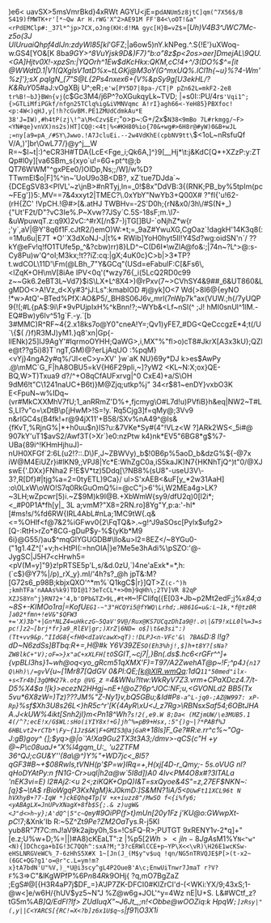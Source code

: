 )e6< uavSX>5msVmrBkd}4xRWt
AGYU<jE=p`dANUm5z8jtC]qm(^7X56$/B
S419)fMWTK+r'[*~Qw Ar
H.rWG'X^2>AE91M FF'B4<\oOT!&a"<rPdEMClp#:_37l*^jp>7CX,oJng(KH:d!MA
gyc[H}B=vZ$`=[*Uh)V4B3^JWC7Mc-z5o(3J UIUrua$iQhp%~Z95zd|3x_N0y,MXAt)+W8yet9X0"rr6J
f$4dlJn:zdyWl85[kI*'GFZ;|a6ow5)nY.kNPeg.^.S{!E'}uXWoq-w.GS4[YO&[K
8ba*9GY>^8VuYjsk9D&)F7}"b:o"8z$p<2os>aer]DmejAL\9QU.<GA]Hjtv0X!-xpzSn:|YQOrh^1Ew$dKcHkx:QKM,cC!4+^/3(DO%$^=[it @WWdtD.1|V1(*QXglsV1atD%x~tLGKj@M3oY(G^mxUQ%.lCl1h{~u}%?4-Wm' %z]'};sX pqIgN_[7"S@L{2Ps4nxex6+{V%&pSy9g[U3ekHL/?K&R*uY*05#aJ:vOgXBj U^;eR`;e'w[PY5D7|8pa-/CT|P pZn62L=mkF2-2e8 tr%B!~bJ}BWn{vj`(c$Gc3M4/j6P^?oXGukqyLk~TVD; |+s0I::PU/4rs`'Vqi1^;{>GTLiMfiPGkf/nfgn25TClq%ig&iVMNVqmc A!rI}agh66<-YeH85}PBXfoc!<p:4W<)qHJ,y[!h?cGvBM.PE1ZMUdCdmkAu*E 38'J=IW),#h4tP(zj\!^a\M<Czv$Er`;"o>p~:G+/2x$`N38<9mBo 7L#rkmgg/~F><YN#qe}vnVX)ns2s)HT]CQ@:<4t|%<#KH80%io{70&+wg#>6H8r@#yW)0&B+wJL
;=ny[a9=pA_/#SY\Jwwo.!A7JcluEi.--2w4VdKhE(cpbNV9tt\`$<1oL~nRsfuQf
V/A,)']br\OwL77/}@y^j__W
R=~$I~t|:)^eCR3H#TDA{LcE<Fge_i;Qk6A,]^}9[__Hj*\t:j&KdC[Q*+XZzP:y:ZTQp#l0y][va6SBm_s{xyo`u!=6G+pt^t@;b QT76WWM"^gxPEe0/)OIDp,Ns;;/W]/w%D?TTwmEl$o|F]%^in~'UoU9o3B<DB?,
xZ`tue7DJda`~{DCEgSV83<PlVL'~z\jnB>#nRTyj,ln=_0!$8x"DdVB:3{(RNK;PB_by%5tpIm(pc~FEg']}5:,MV==7&4xxyt2|TMEC?\.0xYbY"NwYb3+Q00X#
?"fI{'u!62-(rH{ZC' !VpCH.!@#>[&.atHJ TWBHv=-2S'D0h;{rN&x0/3h\/#S(N+_){"Ut'F2t/D"?vC3Ie%.P~Xvw?7JSy`C.5S-18sF;m.\l7-&uWpuwqT.z:q9X)2vC:^#rX[/n$7-)jTG[]BU-`oNjhZ*w{r ;'y`,aV|@Y'8q6f1F.cJtR2/)emO)W:*t;=_9aZ#YwuXG,CgOaz`!dagkH'14K3q8(:=1Mu6u|E7T *O'`X3dXoNJ-J|t%*
RWib]YoH0hyt5II!Y4Sd?wg:oidSN'n`/ ??kY@eFv!q!fO1TUfe5p_^&?cbw)rr)8}LD^~C(D6I*\wZlA@fo&:;|74n~?L^>@:s-Cy8Pu)w'Q^oI;M3kx;!t??iZ:cq:|gX;4uK0c}C>b|>3*TP?t.wdCOL\11D'\Fm(@LBh_7"Y&GCq"(USd=eFabulF:C[&Fs6\, <lZqK+OH\mV[8iAe IPV<0q'(*wzy76{_i(5LcQ2RD0c99 z~~Gk6.2eBT3L~Vd7}$iS\LX+L^8X4>)@rPxv(7~>CVhSY4&9##_6&UT860&LgMDO<>A!Vz_d<Xy#3^jJ:Ls":kmablOD
#j@yk]O<7
Wd{>8I6@{eyNO
!*w>AtQ'~BTed%PfX:AO&P5/_BH8S06J6v_mrl(7nWp7k"ax(VUW.;h{/7yUQP9{!(;#L{pA$:9i\F*9vPUjpIxH%^kBnn!?;~WYb&<Lf~nSl(^
;J! hMI0snUl^1lM.-EQ#Bw)y6Iv^51g`F.-y.`[b
3#MMC)R^RF~4{2.x18ks7o@Y0"cneA!Y=;Qv1)yFE7_#DG<QeCccgzE*4;t(/U`\{$(
/}f)R3MJ)yM1.}q8'xn|Gp{-llENk)25]IJ9AgY'#lqrmoOYHH;QaWG>,i,MX"%"fl>o)cT8#JkrX[A3x3kU};QZle@t??g5i)8}T`ngT,GM)@?erLjAqUO :%pqM}<vYj}4ngA2y#q%/'Jl<eC>y=XV'
}w`aK
NU}69y*DJ k>es$AwPy .@\mMC`G_F|hA8OBU5=kV{H6F29pIi,~]?yW2 <KL~N:X;ox}QE-BQ,W>T)Txua9
d?/^+O8qCfAUFxrvg|^0 CxE4)+a/S\OH
9dM6!t"C\1241naUC+B6t)}M@Zjq;utkp%j" 34<r$81~enDY}vxbO3K E<FpuN~w%IDq~(vr#MkCXXMhV7fU;1_anRRmZ'D%+,fjcmyg\O#L7d!u)PVfiB}h&eq|NW2~T#LS,LI?v"o=\xDtB\p[jHwM>!S=!y.`Rq5Cjg3]f=qMy@;3Vv9 n&rlGC4s(B4fk!+r@94jX11'+B58/SXv%nA49^@ls&{fKvT,%RjnG%|*+h0uu$n}IS?u:&7VKe*Sy#(4"!VLz<W ?]ARk2WS<_5i#@ 907kY'uT1$avS2/Awf3T(>Xr`)e0:nzPtw
k4)nk*EV5"6BG8*g$%7-UBa{89i^!KHmHjhuJ)-nUH0XFGf`2:6L(u2!?::.D\)F,J~ZBWVy)_b$!0B6p%5aoD_b&dzG%${-@7x
iW@M4EiUZr}i#lKN9,;VPJ8|Yc*E:WhZgC0a,iS5kaJK)N7{HKNhTjQ^)t"0/@XJswE{'.DXx}FNha2
F!E$V*tz)5Ddq[\?NB8%(sU8"-useU3V\-
3?,R[Df}#|tjg%a=2=0tyETL)9Ca}/ ul>S'xAEB<&uF[y_*2w31AaH]
:o\0LxW\oWO!S7q0RkGuOmQ%i=@cC"j>6'%i,W2MEa4g>LK?~3LH;wZpcwr[5)i.~Z$9M)k9I@B.+XbWmW{sy9/dfU2q)0[l2i*;<_#P0P1A*fh[y|_ 3L a;vmM?"X8=2RN.ro]8Yg"Y,p:a:'-hl*[#ms!s/%fd6RW{IRL4AbL#nLa;1MC9tW{.q&<=%OHlf<f@7&2%iGFwv0{2\FqTQ&>.~g!^J9aSOsc[Pylx$ufg2>[Q-:RtH>rZo*8CG-gDuP$y-%$(yKb*M9 6i}@G55/)au$^mqGlYGUGDB#\llo&u>l2=8EZ</~8YGu0-("1g1.4Z^['+v;h<HtPI(:=hnOIA|}e?Me5e3hAdi%\pSZO:'@-JygSC|J5H7<cHrwh5=
<pV(M=y]"9}z!pRTSE5p'L,s/&d.0zU,`)4ne'aExk*=*,h:(`c$}@Y7%|/p)_rX_y}.mI/'4h?s?_@h
jpT&:M?[G72s6_p98B;kbjxQXO'^*m%`Q1kgC$|r}]QT>Z`(c-^)h ;kmhTFa'nAAAs%k9)TDI@1?3eTcCL*+>0m}9qHh\;2TV]VR
82qP XZJS8Yn^j}RN72+'4,b'DPb&TZ>9L,#t+M`~!FCIifq({E[03+Jb~p2Mt2edF;j%_x84;a~8S+-KIMOo1ra|=KofU`EG1-~"3"HCQYi5@fYWQ\Lrhd;.H861G=u&:L~1k,*f@tz0R
]a02*fmn+!eV&"$QFW3
+='X)3b"+|Gn*NLZ4=uHkczG~5QaV'9V@/Rux@KS7UCqzDhIa9@!.o\|&T9!xLL0l%=3=spc!]z2~[brj*fr}a9_RlEV|gr;)XrZ|6ND=
o$]\t&e3si":)(Tt+vv9&p.^IIdG8{<fH0<dIaVcawX>qT):!DLPJ<n-VFc'&\ 7BA&`D:8 l!g?dD~N6zdSs]BTbq:R+=,H@#k
Y6V39ZE`SO(Eh3%hj!,$]h+t8Y?[sNa?ZW8lkC+"V);oF=>}x"aC+xXLFH[tO`SGIT,~cj7|,}Bn(.ds$.hc6<rGFr^^]+{vpBLl3hs}1~wh@oq<yo_gRcm51qXMX'F)=T97/A2ZwehAT@p~!F;^p4`J{n17Q\Hh)\/=gv`V{u~[1Mr87[QdGV 0&Pl:QE;[k@XlR.wmQq:1dQ`11"50med"ilx-+s<Tr4b[3gQMH27k.otp
@VG_`z
=4&WNu?ltw:WkRyV*7Z3.vrm+CPaXDcz4.7/t\-D5%X*4$a !\[k}>ecezN2HHgj~nE+!@oZ?6p^JOC:NF;u,<GVONLd2
BB5(Tx 5vu*6X8zW=)Tz)???JM%"Z-Ny1}v,bQ5GBu;&Id#P`8-a^L-jq0-;AZ@W997:
xP-
Rp`}%sf$Xh3U8s26L<}hR5c^r'[K{4AyR\xU<J_z7Rg>\RBNsxSaf54;6OBtJHAA.J<kUW%4ikt[Snh2jI}m<Pn18^Wh?`s!2(,e9.W
8;Da< (MZjmUW/\e3MUB5.1
4(/^?;ecE!x/G$WL:sHo(iYIY8x!+G]jh^%=pB9+Hsx,:5"{)g~|?*PABf%J
6HBLvt2+rCTb*\Fy~{1Jz$&K|F+GMIS3@ajGaR`*18ls]F_Ge?#R:e._rr^c_%~"Og-J:gB)goy^ {];$yq>@|o`'A!Xa9Gu2TX3t3A3;/dmv>-qCS{c"H +y @~P\c08uaJ+"X%l4gqm_U:_
'u2ZTFM
36^QJ;cGU&Y''(8a\@^)Y%"+WD7jc<_8l5?qGF3#B~+$08RwIs,tVNH(p'$P=w}lRq=+,H(xj[4D-r_Qmy;-
5s.oVUG nl?qHoDYAtPy:n
fN1G-Cr>uql|h2a@w`5I8d])A0
4Iv<PM4O8x#?3lTALa
'nEK3vi=E) l2#Aj2:<u
2<;ziKQK+OpQ)I&T=sxQyoe&4S"=z,27EF$NKN~:[q}$~\tA$
rBioWgqP3KxNgM}kJ0kmD:]S&MN?1iA/5<`DUwFt11XCL96t
N
hVXhyB+?7-IqW
*)ckEQhq4Tp[V
+x+iuzz8"/MwSO
f<{i%fy6;<yABAgLX=JnUPvXNagX+8fb$S{;.&
z)ugW&<J"d<>h~y};A'dQ^|5"c~Qm`y#9OiPP(f>t}mUn[20y1Fz j'KU@o:GWwpXt-pC_!7;&Xnk'Ib
R:~5Z^Zt*9Pe?ZM2OaT*ys.R-j5Kl
yub8R"7f7C:mJ!aV9k2ajby0h,Ss=!CsFQ-R>;PUTGT
9xRENY1v\-2*q]+"[e.z;U\%w+D;%=||)#A8)cKEaLT":z
|%p5[2$Wh><jln-8JgA$sM1%Y`N<"w"<N){]DChcga+bIG!3C7QQh^:sxA?M;"3?cERWlCCE+p~YP\X<<\vR)\H26E1wcKSw-eHSLNRGVeWC%_7-6zHhS5X#X 1~[Jn(J_(M$y"v$uq !qn/NG5nTRVQJE$P[>(t-x2~(6GC+QG?g1'o=@r"c.L=ym!m?x}tA7bdN'U"%V,)_*U@i3scy^gL4P2OueB'A\c;EnwUiTnwr7JmaT r?V?F`%3=>C"&lKgWPfP%6P$n84Rk9$OHj{ ?q,mO7BgZaZ
;EgS#@[{H3R4aP7j$DF_=}A'JP7ZK-DFCI0#KIZrCI'd-(<WKi:YX/9;43xS;1-@w<]e/w6H/{hUV$yz5~N"J
%Z@w6g+JOL'^y=4Wz
nE|U+S. L&#WCtf_z?tG5m%*AB]Q/EdFl?lf>
ZUdIuqX"~J6Jt_,;n!<Obbe@wOOZiq:k
HpqW`;]zRsy|"(,y||C<YARCS[{RC!=X<?b]z6x1U$q~s`|f91\O3X1i*